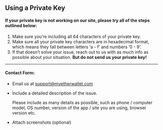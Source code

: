 ## Using a Private Key

#### If your private key is not working on our site, please try all of the steps outlined below:

1. Make sure you’re including all 64 characters of your private key.
2. Make sure all your private key characters are in hexadecimal format, which means they fall between letters ‘a - f’ and numbers ‘0 - 9’.
3. If that doesn’t solve your issue, reach out to us with as much info as possible about your situation. **But do not send us your private key!**

* * *

#### Contact Form:

- Email us at support@myetherwallet.com

- <p>Include a detailed description of the issue.</p>
  <note>Please include as many details as possible, such as phone / computer model, OS number, version of the app / site you are using, browser version etc.</note>

- Attach screenshots (optional)
